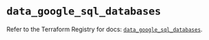 # `data_google_sql_databases`

Refer to the Terraform Registry for docs: [`data_google_sql_databases`](https://registry.terraform.io/providers/hashicorp/google/6.46.0/docs/data-sources/sql_databases).
